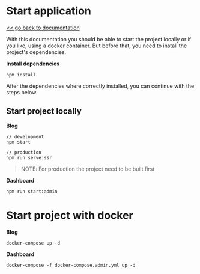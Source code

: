 # Start application

[<< go back to documentation](./doc.md)

With this documentation you should be able to start the project locally or if you like, using a docker container. But before that, you need to install the project's dependencies.

**Install dependencies**

```
npm install
```

After the dependencies where correctly installed, you can continue with the steps below.

## Start project locally

**Blog**

```
// development
npm start

// production
npm run serve:ssr
```

> NOTE: For production the project need to be built first

**Dashboard**

```
npm run start:admin
```

# Start project with docker

**Blog**

```
docker-compose up -d
```

**Dashboard**

```
docker-compose -f docker-compose.admin.yml up -d
```
